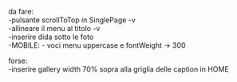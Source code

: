 da fare:
<br>
-pulsante scrollToTop in SinglePage -v
<br>
-allineare il menu al titolo -v
<br>
-inserire dida sotto le foto
<br>
-MOBILE: - voci menu uppercase e fontWeight -> 300
<br>

forse:
<br>
-inserire gallery width 70% sopra alla griglia delle caption in HOME
